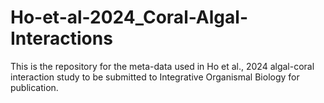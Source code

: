 # Ho-et-al-2024_Coral-Algal-Interactions
This is the repository for the meta-data used in Ho et al., 2024 algal-coral interaction study to be submitted to Integrative Organismal Biology for publication.
